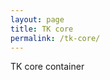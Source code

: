 ```yaml
---
layout: page
title: TK core
permalink: /tk-core/
---
```


<link rel="stylesheet" type="text/css" href="/stylesheets/app.css">

<div class="tk-core-container">TK core container</div>